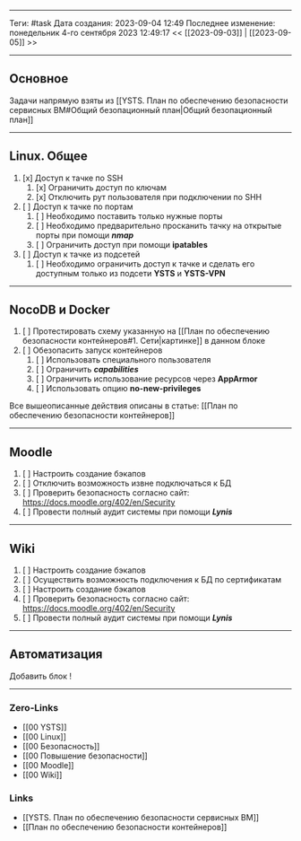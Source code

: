 ___
Теги: #task 
Дата создания: 2023-09-04 12:49 
Последнее изменение: понедельник 4-го сентября 2023 12:49:17
<< [[2023-09-03]] | [[2023-09-05]] >> 
___
## Основное

Задачи напрямую взяты из [[YSTS. План по обеспечению безопасности сервисных ВМ#Общий безопационный план|Общий безопационный план]]

___
## Linux. Общее

1. [x] Доступ к тачке по SSH
	1. [x] Ограничить доступ по ключам
	2. [x] Отключить рут пользователя при подключении по SHH
2. [ ] Доступ к тачке по портам
	1. [ ] Необходимо поставить только нужные порты 
	2. [ ] Необходимо предварительно просканить тачку на открытые порты при помощи ***nmap***
	3. [ ] Ограничить доступ при помощи **ipatables**
3. [ ] Доступ к тачке из подсетей
	1. [ ] Необходимо ограничить доступ к тачке и сделать его доступным только из подсети **YSTS** и **YSTS-VPN**
---
## NocoDB и Docker

1. [ ] Протестировать схему указанную на [[План по обеспечению безопасности контейнеров#1. Сети|картинке]] в данном блоке
2. [ ] Обезопасить запуск контейнеров
	1. [ ] Использовать специального пользователя
	2. [ ] Ограничить ***capabilities***
	3. [ ] Ограничить использование ресурсов через **AppArmor**
	4. [ ] Использовать опцию **no-new-privileges** 

Все вышеописанные действия описаны в статье: [[План по обеспечению безопасности контейнеров]]

___
## Moodle

1. [ ] Настроить создание бэкапов
2. [ ] Отключить возможность извне подключаться к БД
3. [ ] Проверить безопасность согласно сайт: https://docs.moodle.org/402/en/Security
4. [ ] Провести полный аудит системы при помощи ***Lynis***

---
## Wiki

1. [ ] Настроить создание бэкапов
2. [ ] Осуществить возможность подключения к БД по сертификатам
3. [ ] Настроить создание бэкапов
4. [ ] Проверить безопасность согласно сайт: https://docs.moodle.org/402/en/Security
5. [ ] Провести полный аудит системы при помощи ***Lynis***

___
## Автоматизация

Добавить блок !

---
### Zero-Links
- [[00 YSTS]]
- [[00 Linux]]
- [[00 Безопасность]]
- [[00 Повышение безопасности]]
- [[00 Moodle]]
- [[00 Wiki]]
### Links
- [[YSTS. План по обеспечению безопасности сервисных ВМ]]
- [[План по обеспечению безопасности контейнеров]]
